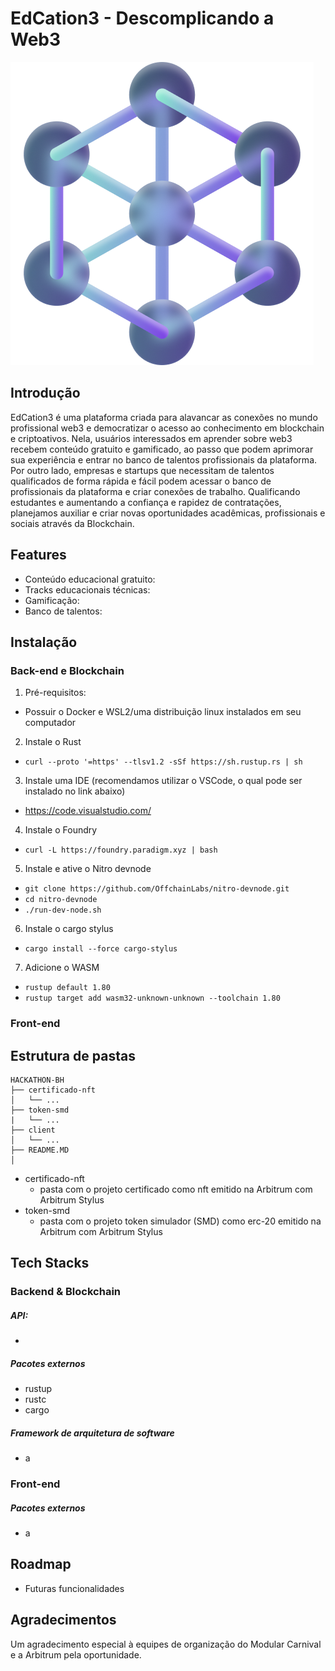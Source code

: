# EdCation3 - Descomplicando a Web3

![logo](./logo.png)

## Introdução
EdCation3 é uma plataforma criada para alavancar as conexões no mundo profissional web3 e democratizar o acesso ao conhecimento em blockchain e criptoativos. Nela, usuários interessados em aprender sobre web3 recebem conteúdo gratuito e gamificado, ao passo que podem aprimorar sua experiência e entrar no banco de talentos profissionais da plataforma. Por outro lado, empresas e startups que necessitam de talentos qualificados de forma rápida e fácil podem acessar o banco de profissionais da plataforma e criar conexões de trabalho. Qualificando estudantes e aumentando a confiança e rapidez de contratações, planejamos auxiliar e criar novas oportunidades acadêmicas, profissionais e sociais através da Blockchain.

## Features
- Conteúdo educacional gratuito:
- Tracks educacionais técnicas:
- Gamificação:
- Banco de talentos:

## Instalação 
### Back-end e Blockchain
1. Pré-requisitos:
- Possuir o Docker e WSL2/uma distribuição linux instalados em seu computador

2. Instale o Rust
- ```curl --proto '=https' --tlsv1.2 -sSf https://sh.rustup.rs | sh```

3. Instale uma IDE (recomendamos utilizar o VSCode, o qual pode ser instalado no link abaixo)
- https://code.visualstudio.com/

4. Instale o Foundry
- ```curl -L https://foundry.paradigm.xyz | bash```

5. Instale e ative o Nitro devnode
- ```git clone https://github.com/OffchainLabs/nitro-devnode.git```
- ```cd nitro-devnode```
- ```./run-dev-node.sh```

6. Instale o cargo stylus
- ```cargo install --force cargo-stylus```

7. Adicione o WASM
- ```rustup default 1.80```
- ```rustup target add wasm32-unknown-unknown --toolchain 1.80```

### Front-end

## Estrutura de pastas

```
HACKATHON-BH
├── certificado-nft
│   └── ...
├── token-smd
|   └── ...
├── client
│   └── ...
├── README.MD
│   
```

- certificado-nft
    - pasta com o projeto certificado como nft emitido na Arbitrum com Arbitrum Stylus
- token-smd
    - pasta com o projeto token simulador (SMD) como erc-20 emitido na Arbitrum com Arbitrum Stylus

## Tech Stacks

### Backend & Blockchain
##### API:
- 

##### Pacotes externos
- rustup
- rustc
- cargo

##### Framework de arquitetura de software
- a

### Front-end

##### Pacotes externos
- a

## Roadmap
- Futuras funcionalidades

## Agradecimentos
Um agradecimento especial à equipes de organização do Modular Carnival e a Arbitrum pela oportunidade. 
